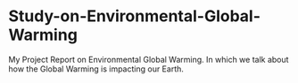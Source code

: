 # Study-on-Environmental-Global-Warming
My Project Report on Environmental Global Warming. In which we talk about how the Global Warming is impacting our Earth.
